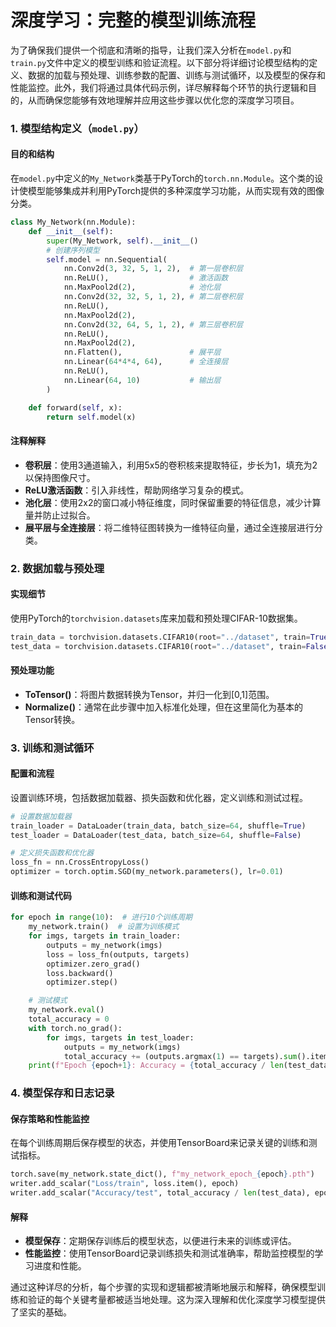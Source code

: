 # 深度学习：完整的模型训练流程

为了确保我们提供一个彻底和清晰的指导，让我们深入分析在`model.py`和`train.py`文件中定义的模型训练和验证流程。以下部分将详细讨论模型结构的定义、数据的加载与预处理、训练参数的配置、训练与测试循环，以及模型的保存和性能监控。此外，我们将通过具体代码示例，详尽解释每个环节的执行逻辑和目的，从而确保您能够有效地理解并应用这些步骤以优化您的深度学习项目。

### 1. 模型结构定义（`model.py`）

#### **目的和结构**
在`model.py`中定义的`My_Network`类基于PyTorch的`torch.nn.Module`。这个类的设计使模型能够集成并利用PyTorch提供的多种深度学习功能，从而实现有效的图像分类。

```python
class My_Network(nn.Module):
    def __init__(self):
        super(My_Network, self).__init__()
        # 创建序列模型
        self.model = nn.Sequential(
            nn.Conv2d(3, 32, 5, 1, 2),  # 第一层卷积层
            nn.ReLU(),                  # 激活函数
            nn.MaxPool2d(2),            # 池化层
            nn.Conv2d(32, 32, 5, 1, 2), # 第二层卷积层
            nn.ReLU(),                  
            nn.MaxPool2d(2),
            nn.Conv2d(32, 64, 5, 1, 2), # 第三层卷积层
            nn.ReLU(),
            nn.MaxPool2d(2),
            nn.Flatten(),               # 展平层
            nn.Linear(64*4*4, 64),      # 全连接层
            nn.ReLU(),
            nn.Linear(64, 10)           # 输出层
        )

    def forward(self, x):
        return self.model(x)
```

#### **注释解释**
- **卷积层**：使用3通道输入，利用5x5的卷积核来提取特征，步长为1，填充为2以保持图像尺寸。
- **ReLU激活函数**：引入非线性，帮助网络学习复杂的模式。
- **池化层**：使用2x2的窗口减小特征维度，同时保留重要的特征信息，减少计算量并防止过拟合。
- **展平层与全连接层**：将二维特征图转换为一维特征向量，通过全连接层进行分类。

### 2. 数据加载与预处理

#### **实现细节**
使用PyTorch的`torchvision.datasets`库来加载和预处理CIFAR-10数据集。

```python
train_data = torchvision.datasets.CIFAR10(root="../dataset", train=True, transform=torchvision.transforms.ToTensor(), download=True)
test_data = torchvision.datasets.CIFAR10(root="../dataset", train=False, transform=torchvision.transforms.ToTensor(), download=True)
```

#### **预处理功能**
- **ToTensor()**：将图片数据转换为Tensor，并归一化到[0,1]范围。
- **Normalize()**：通常在此步骤中加入标准化处理，但在这里简化为基本的Tensor转换。

### 3. 训练和测试循环

#### **配置和流程**
设置训练环境，包括数据加载器、损失函数和优化器，定义训练和测试过程。

```python
# 设置数据加载器
train_loader = DataLoader(train_data, batch_size=64, shuffle=True)
test_loader = DataLoader(test_data, batch_size=64, shuffle=False)

# 定义损失函数和优化器
loss_fn = nn.CrossEntropyLoss()
optimizer = torch.optim.SGD(my_network.parameters(), lr=0.01)
```

#### **训练和测试代码**
```python
for epoch in range(10):  # 进行10个训练周期
    my_network.train()  # 设置为训练模式
    for imgs, targets in train_loader:
        outputs = my_network(imgs)
        loss = loss_fn(outputs, targets)
        optimizer.zero_grad()
        loss.backward()
        optimizer.step()

    # 测试模式
    my_network.eval()
    total_accuracy = 0
    with torch.no_grad():
        for imgs, targets in test_loader:
            outputs = my_network(imgs)
            total_accuracy += (outputs.argmax(1) == targets).sum().item()
    print(f"Epoch {epoch+1}: Accuracy = {total_accuracy / len(test_data)}")
```

### 4. 模型保存和日志记录

#### **保存策略和性能监控**
在每个训练周期后保存模型的状态，并使用TensorBoard来记录关键的训练和测试指标。

```python
torch.save(my_network.state_dict(), f"my_network_epoch_{epoch}.pth")
writer.add_scalar("Loss/train", loss.item(), epoch)
writer.add_scalar("Accuracy/test", total_accuracy / len(test_data), epoch)
```

#### **解释**
- **模型保存**：定期保存训练后的模型状态，以便进行未来的训练或评估。
- **性能监控**：使用TensorBoard记录训练损失和测试准确率，帮助监控模型的学习进度和性能。

通过这种详尽的分析，每个步骤的实现和逻辑都被清晰地展示和解释，确保模型训练和验证的每个关键考量都被适当地处理。这为深入理解和优化深度学习模型提供了坚实的基础。